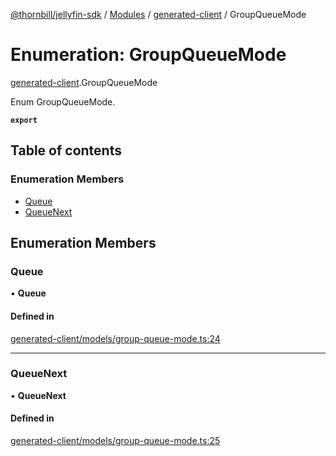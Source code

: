 [@thornbill/jellyfin-sdk](../README.md) / [Modules](../modules.md) / [generated-client](../modules/generated_client.md) / GroupQueueMode

# Enumeration: GroupQueueMode

[generated-client](../modules/generated_client.md).GroupQueueMode

Enum GroupQueueMode.

**`export`**

## Table of contents

### Enumeration Members

- [Queue](generated_client.GroupQueueMode.md#queue)
- [QueueNext](generated_client.GroupQueueMode.md#queuenext)

## Enumeration Members

### Queue

• **Queue**

#### Defined in

[generated-client/models/group-queue-mode.ts:24](https://github.com/jellyfin/jellyfin-sdk-typescript/blob/7402732/src/generated-client/models/group-queue-mode.ts#L24)

___

### QueueNext

• **QueueNext**

#### Defined in

[generated-client/models/group-queue-mode.ts:25](https://github.com/jellyfin/jellyfin-sdk-typescript/blob/7402732/src/generated-client/models/group-queue-mode.ts#L25)
